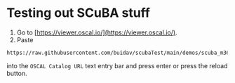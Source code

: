 # Testing out SCuBA stuff

1. Go to [https://viewer.oscal.io/](https://viewer.oscal.io/).
2. Paste 
```
https://raw.githubusercontent.com/buidav/scubaTest/main/demos/scuba_m365_catalog_DEMO.json
```
into the `OSCAL Catalog URL` text entry bar and press enter or press the reload button.